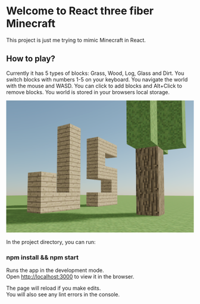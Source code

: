 # Welcome to React three fiber Minecraft

This project is just me trying to mimic Minecraft in React.


## How to play?

Currently it has 5 types of blocks: Grass, Wood, Log, Glass and Dirt.
You switch blocks with numbers 1-5 on your keyboard.
You navigate the world with the mouse and WASD.
You can click to add blocks and Alt+Click to remove blocks.
You world is stored in your browsers local storage.

![Preview](preview.png 'Preview')


In the project directory, you can run:

### npm install && npm start

Runs the app in the development mode.<br />
Open [http://localhost:3000](http://localhost:3000) to view it in the browser.

The page will reload if you make edits.<br />
You will also see any lint errors in the console.